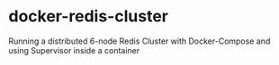 # docker-redis-cluster
Running a distributed 6-node Redis Cluster with Docker-Compose and using Supervisor inside a container
